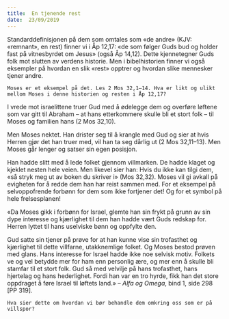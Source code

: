 ```yaml
---
title:  En tjenende rest
date:  23/09/2019
---
```


Standarddefinisjonen på dem som omtales som «de andre» (KJV: «remnant», en rest) finner vi i Åp 12,17: «de som følger Guds bud og holder fast på vitnesbyrdet om Jesus» (også Åp 14,12). Dette kjennetegner Guds folk mot slutten av verdens historie. Men i bibelhistorien finner vi også eksempler på hvordan en slik «rest» opptrer og hvordan slike mennesker tjener andre.

`Moses er et eksempel på det. Les 2 Mos 32,1–14. Hva er likt og ulikt mellom Moses i denne historien og resten i Åp 12,17?`

I vrede mot israelittene truer Gud med å ødelegge dem og overføre løftene som var gitt til Abraham – at hans etterkommere skulle bli et stort folk – til Moses og familien hans (2 Mos 32,10).

Men Moses nektet. Han drister seg til å krangle med Gud og sier at hvis Herren gjør det han truer med, vil han ta seg dårlig ut (2 Mos 32,11–13). Men Moses går lenger og satser sin egen posisjon.

Han hadde slitt med å lede folket gjennom villmarken. De hadde klaget og kjeklet nesten hele veien. Men likevel sier han: Hvis du ikke kan tilgi dem, «så stryk meg ut av boken du skriver i» (Mos 32,32). Moses vil gi avkall på evigheten for å redde dem han har reist sammen med. For et eksempel på selvoppofrende forbønn for dem som ikke fortjener det! Og for et symbol på hele frelsesplanen!

«Da Moses gikk i forbønn for Israel, glemte han sin frykt på grunn av sin dype interesse og kjærlighet til dem han hadde vært Guds redskap for. Herren lyttet til hans uselviske bønn og oppfylte den.

Gud satte sin tjener på prøve for at han kunne vise sin trofasthet og kjærlighet til dette villfarne, utakknemlige folket. Og Moses bestod prøven med glans. Hans interesse for Israel hadde ikke noe selvisk motiv. Folkets ve og vel betydde mer for ham enn personlig ære, og mer enn å skulle bli stamfar til et stort folk. Gud så med velvilje på hans trofasthet, hans hjertelag og hans hederlighet. Fordi han var en tro hyrde, fikk han det store oppdraget å føre Israel til løftets land.» – _Alfa og Omega_, bind 1, side 298 [PP 319].

`Hva sier dette om hvordan vi bør behandle dem omkring oss som er på villspor?`